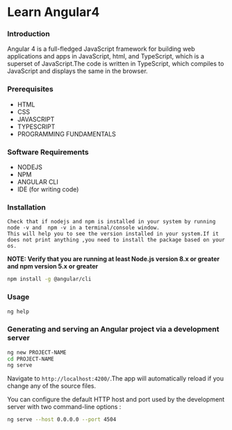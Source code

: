 # Learn Angular4

### Introduction
Angular 4 is a full-fledged JavaScript framework for building web applications and apps in JavaScript, html, and TypeScript, which is a superset of JavaScript.The code is written in TypeScript, which compiles to JavaScript and displays the same in the browser.

### Prerequisites

* HTML
* CSS
* JAVASCRIPT
* TYPESCRIPT
* PROGRAMMING FUNDAMENTALS

### Software Requirements
* NODEJS
* NPM
* ANGULAR CLI
* IDE (for writing code)


### Installation



```console
Check that if nodejs and npm is installed in your system by running node -v and  npm -v in a terminal/console window.
This will help you to see the version installed in your system.If it does not print anything ,you need to install the package based on your os.
```
**NOTE: Verify that you are running at least Node.js version 8.x or greater and npm version 5.x or greater**

```bash
npm install -g @angular/cli
```

### Usage

```bash
ng help
```

### Generating and serving an Angular project via a development server

```bash
ng new PROJECT-NAME
cd PROJECT-NAME
ng serve  
```

 Navigate to `http://localhost:4200/`.The app will automatically reload if you change any of the source files.
 
You can configure the default HTTP host and port used by the development server with two command-line options :

```bash
ng serve --host 0.0.0.0 --port 4504
```
